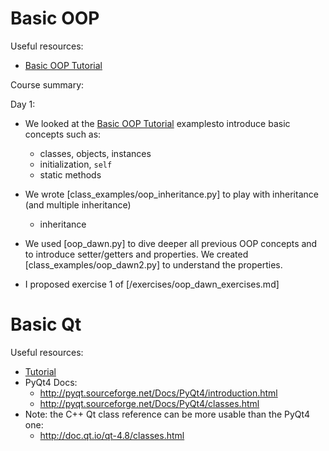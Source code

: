 # Basic OOP

Useful resources:

- [Basic OOP Tutorial]

Course summary:

Day 1:
- We looked at the [Basic OOP Tutorial] examplesto introduce basic concepts such as:
  - classes, objects, instances
  - initialization, `self`
  - static methods
- We wrote [class_examples/oop_inheritance.py] to play with inheritance (and multiple inheritance)
  - inheritance

- We used [oop_dawn.py] to dive deeper all previous OOP concepts and to introduce setter/getters and properties.
We created [class_examples/oop_dawn2.py] to understand the properties.

- I proposed exercise 1 of [/exercises/oop_dawn_exercises.md]

# Basic Qt

Useful resources:

- [Tutorial](http://zetcode.com/gui/pyqt4/)
- PyQt4 Docs:
  - http://pyqt.sourceforge.net/Docs/PyQt4/introduction.html
  - http://pyqt.sourceforge.net/Docs/PyQt4/classes.html
- Note: the C++ Qt class reference can be more usable than the PyQt4 one:
  - http://doc.qt.io/qt-4.8/classes.html



[Basic OOP Tutorial]: https://jeffknupp.com/blog/2014/06/18/improve-your-python-python-classes-and-object-oriented-programming/